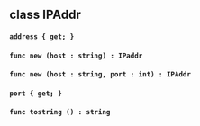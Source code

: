 ## class IPAddr

#### ```address { get; }```


#### ```func new (host : string) : IPaddr```


#### ```func new (host : string, port : int) : IPAddr```


#### ```port { get; }```


#### ```func tostring () : string```


